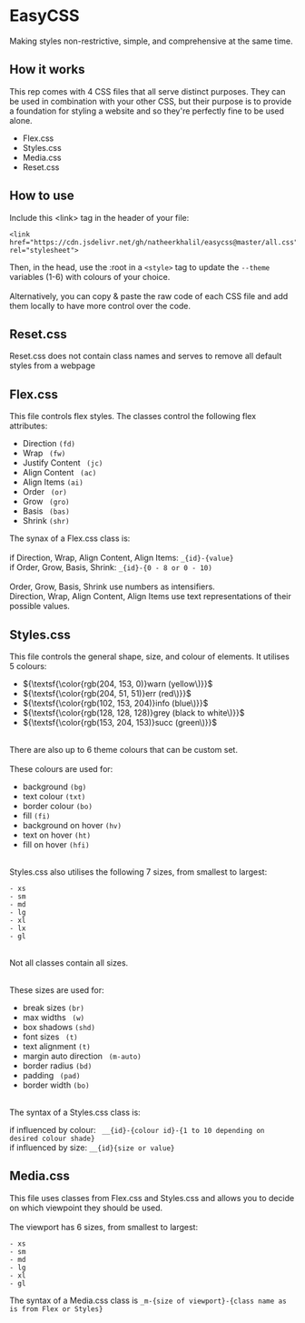 # EasyCSS
Making styles non-restrictive, simple, and comprehensive at the same time.

## How it works
This rep comes with 4 CSS files that all serve distinct purposes. They can be used in combination with your other CSS, but their purpose is to provide a foundation for styling a website and so they're perfectly fine to be used alone. <br>
- Flex.css
- Styles.css
- Media.css
- Reset.css

## How to use
Include this &lt;link&gt; tag in the header of your file:
```
<link href="https://cdn.jsdelivr.net/gh/natheerkhalil/easycss@master/all.css" rel="stylesheet">
```
Then, in the head, use the :root in a ``` <style> ``` tag to update the ``` --theme ``` variables (1-6) with colours of your choice. <br><br>
Alternatively, you can copy & paste the raw code of each CSS file and add them locally to have more control over the code.

## Reset.css
Reset.css does not contain class names and serves to remove all default styles from a webpage

## Flex.css
This file controls flex styles. The classes control the following flex attributes:

- Direction  ``` (fd) ``` 
- Wrap ```  (fw) ``` 
- Justify Content ```  (jc) ``` 
- Align Content ```  (ac) ``` 
- Align Items  ``` (ai) ``` 
- Order ```  (or) ``` 
- Grow ```  (gro) ``` 
- Basis ```  (bas) ``` 
- Shrink  ``` (shr) ``` 

The synax of a Flex.css class is: <br><br>
if Direction, Wrap, Align Content, Align Items: ``` _{id}-{value} ``` <br>
if Order, Grow, Basis, Shrink: ``` _{id}-{0 - 8 or 0 - 10) ``` <br> <br>
Order, Grow, Basis, Shrink use numbers as intensifiers. <br> Direction, Wrap, Align Content, Align Items use text representations of their possible values.

## Styles.css
This file controls the general shape, size, and colour of elements. It utilises 5 colours:<br>
- ${\textsf{\color{rgb(204, 153, 0)}warn (yellow\)}}$
- ${\textsf{\color{rgb(204, 51, 51)}err (red\)}}$
- ${\textsf{\color{rgb(102, 153, 204)}info (blue\)}}$
- ${\textsf{\color{rgb(128, 128, 128)}grey (black to white\)}}$
- ${\textsf{\color{rgb(153, 204, 153)}succ (green\)}}$
<br>
There are also up to 6 theme colours that can be custom set. <br><br>
These colours are used for: <br>

- background ``` (bg) ```
- text colour ``` (txt) ```
- border colour ``` (bo) ```
- fill ``` (fi) ```
- background on hover ``` (hv) ```
- text on hover ``` (ht) ```
- fill on hover ``` (hfi) ```

  
<br>
Styles.css also utilises the following 7 sizes, from smallest to largest:

```
- xs
- sm
- md
- lg
- xl
- lx
- gl
```

<br> 
Not all classes contain all sizes. <br><br>

These sizes are used for: <br>

- break sizes ``` (br) ``` 
- max widths ```  (w) ``` 
- box shadows  ``` (shd) ``` 
- font sizes ```  (t) ``` 
- text alignment  ``` (t) ``` 
- margin auto direction ```  (m-auto) ``` 
- border radius  ``` (bd) ``` 
- padding ```  (pad) ``` 
- border width  ``` (bo) ``` 
<br>
The syntax of a Styles.css class is: <br>

if influenced by colour: ```  __{id}-{colour id}-{1 to 10 depending on desired colour shade} ```  <br>
if influenced by size:  ``` __{id}{size or value} ``` 

## Media.css
This file uses classes from Flex.css and Styles.css and allows you to decide on which viewpoint they should be used. <br><br>
The viewport has 6 sizes, from smallest to largest:

 ``` 
- xs
- sm
- md
- lg
- xl
- gl
 ``` 

The syntax of a Media.css class is  ``` _m-{size of viewport}-{class name as is from Flex or Styles} ``` 
